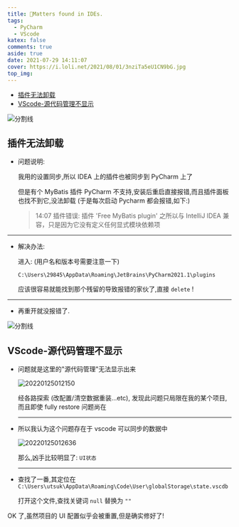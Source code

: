 ```yaml
---
title: 🤔Matters found in IDEs.
tags:
  - PyCharm
  - VScode
katex: false
comments: true
aside: true
date: 2021-07-29 14:11:07
cover: https://i.loli.net/2021/08/01/3nziTa5eU1CN9bG.jpg
top_img:
---
```


<!--
 * @?: *********************************************************************
 * @Author: Weidows
 * @LastEditors: Weidows
 * @LastEditTime: 2022-01-25 01:36:56
 * @FilePath: \Blog-private\source\_posts\tools\matters.md
 * @Description:
 * @!: *********************************************************************
-->

- [插件无法卸载](#插件无法卸载)
- [VScode-源代码管理不显示](#vscode-源代码管理不显示)

![分割线](https://cdn.jsdelivr.net/gh/Weidows/Images/img/divider.png)

## 插件无法卸载

- 问题说明:

  我用的设置同步,所以 IDEA 上的插件也被同步到 PyCharm 上了

  但是有个 MyBatis 插件 PyCharm 不支持,安装后重启直接报错,而且插件面板也找不到它,没法卸载 (于是每次启动 Pycharm 都会报错,如下:)

  > 14:07 插件错误: 插件 'Free MyBatis plugin' 之所以与 IntelliJ IDEA 兼容，只是因为它没有定义任何显式模块依赖项

---

- 解决办法:

  进入: (用户名和版本号需要注意一下)

  ```
  C:\Users\29845\AppData\Roaming\JetBrains\PyCharm2021.1\plugins
  ```

  应该很容易就能找到那个残留的导致报错的家伙了,直接 `delete` !

---

- 再重开就没报错了.

![分割线](https://cdn.jsdelivr.net/gh/Weidows/Images/img/divider.png)

## VScode-源代码管理不显示

- 问题就是这里的"源代码管理"无法显示出来

  <img src="https://s2.loli.net/2022/01/25/L8rqen43hGBOoyF.png" alt="20220125012150" />

  经各路探索 (改配置/清空数据重装...etc), 发现此问题只局限在我的某个项目,而且即使 fully restore 问题尚在

  ***

- 所以我认为这个问题存在于 vscode 可以同步的数据中

  <img src="https://s2.loli.net/2022/01/25/WzhfPclbnYUg4R9.png" alt="20220125012636" />

  那么,凶手比较明显了: `UI状态`

  ***

- 查找了一番,其定位在 `C:\Users\utsuk\AppData\Roaming\Code\User\globalStorage\state.vscdb`

  打开这个文件,查找关键词 `null` 替换为 `""`

OK 了,虽然项目的 UI 配置似乎会被重置,但是确实修好了!
